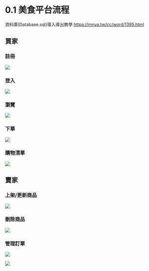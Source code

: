 # 0.1 美食平台流程
資料庫(Database.sql)導入導出教學
https://mnya.tw/cc/word/1395.html

## 買家
### 註冊
![](https://i.imgur.com/InLIoB6.png)
### 登入
![](https://i.imgur.com/BhTARg0.png)
### 瀏覽
![](https://i.imgur.com/PdcHsK3.png)
### 下單
![](https://i.imgur.com/RwHVnTz.png)
### 購物清單
![](https://i.imgur.com/M6qsHXo.png)
## 賣家
### 上架/更新商品
![](https://i.imgur.com/C041KMA.png)
### 刪除商品
![](https://i.imgur.com/J2Mdvya.png)

### 管理訂單
![](https://i.imgur.com/ljJsWBH.png)

![](https://i.imgur.com/K9whsxr.png)
